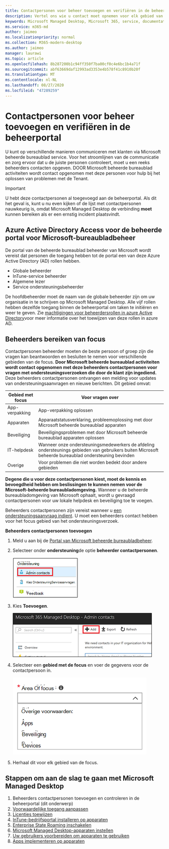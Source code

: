 ```yaml
---
title: Contactpersonen voor beheer toevoegen en verifiëren in de beheerportal
description: Vertel ons wie u contact moet opnemen voor elk gebied van de focus.
keywords: Microsoft Managed Desktop, Microsoft 365, service, documentatie
ms.service: m365-md
author: jaimeo
ms.localizationpriority: normal
ms.collection: M365-modern-desktop
ms.author: jaimeo
manager: laurawi
ms.topic: article
ms.openlocfilehash: 8b287200b1c94ff350f7ba00cf0c4e6bc1b4a71f
ms.sourcegitcommit: abf63669daf12993ad3353e4b578f41c8910b20f
ms.translationtype: MT
ms.contentlocale: nl-NL
ms.lasthandoff: 08/27/2020
ms.locfileid: "47289259"
---
```

# <a name="add-and-verify-admin-contacts-in-the-admin-portal"></a>Contactpersonen voor beheer toevoegen en verifiëren in de beheerportal

U kunt op verschillende manieren communiceren met klanten via Microsoft beheerde bureaublad service. Voor het stroomlijnen van de communicatie en zorg ervoor dat u de juiste personen controleert, moet u een reeks beheerders contacten opgeven. DOOR Microsoft beheerde bureaublad activiteiten wordt contact opgenomen met deze personen voor hulp bij het oplossen van problemen met de Tenant.

> [!IMPORTANT]
> U hebt deze contactpersonen al toegevoegd aan de beheerportal. Als dit het geval is, kunt u nu even kijken of de lijst met contactpersonen nauwkeurig is, omdat Microsoft Managed Desktop de verbinding **moet** kunnen bereiken als er een ernstig incident plaatsvindt.

## <a name="azure-active-directory-access-for-microsoft-managed-desktop-admin-portal"></a>Azure Active Directory Access voor de beheerde portal voor Microsoft-bureaubladbeheer

De portal van de beheerde bureaublad beheerder van Microsoft wordt vereist dat personen die toegang hebben tot de portal een van deze Azure Active Directory (AD) rollen hebben.
- Globale beheerder
- InTune-service beheerder
- Algemene lezer
- Service ondersteuningsbeheerder

De hoofdbeheerder moet de naam van de globale beheerder zijn om uw organisatie in te schrijven op Microsoft Managed Desktop. Alle vijf rollen hebben dezelfde toegang binnen de beheerportal om taken te initiëren en weer te geven. Zie [machtigingen voor beheerdersrollen in azure Active Directory](https://docs.microsoft.com/azure/active-directory/users-groups-roles/directory-assign-admin-roles)voor meer informatie over het toewijzen van deze rollen in azure AD. 

## <a name="admin-contact-areas-of-focus"></a>Beheerders bereiken van focus

Contactpersonen beheerder moeten de beste persoon of groep zijn die vragen kan beantwoorden en besluiten te nemen voor verschillende gebieden van de focus. **Door Microsoft beheerde bureaublad activiteiten wordt contact opgenomen met deze beheerders contactpersonen voor vragen met ondersteuningsverzoeken die door de klant zijn ingediend.** Deze beheerders contactpersonen ontvangen een melding voor updates van ondersteuningsaanvragen en nieuwe berichten. Dit gebied omvat:

Gebied met focus | Voor vragen over
--- | ---
App-verpakking | App-verpakking oplossen
Apparaten | Apparaatstatusverklaring, probleemoplossing met door Microsoft beheerde bureaublad apparaten
Beveiliging | Beveiligingsproblemen met door Microsoft beheerde bureaublad apparaten oplossen
IT-helpdesk | Wanneer onze ondersteuningsmedewerkers de afdeling ondersteunings gebieden van gebruikers buiten Microsoft beheerde bureaublad ondersteuning bevinden 
Overige | Voor problemen die niet worden bedekt door andere gebieden

**Degene die u voor deze contactpersonen kiest, moet de kennis en bevoegdheid hebben om beslissingen te kunnen nemen voor de Microsoft-beheerde bureaubladomgeving.** Wanneer u de beheerde bureaubladomgeving van Microsoft ophaalt, wordt u gevraagd contactpersonen voor uw lokale helpdesk en beveiliging toe te voegen. 

Beheerders contactpersonen zijn vereist wanneer u [een ondersteuningsaanvraag indient](../service-description/support.md). U moet een beheerders contact hebben voor het focus gebied van het ondersteuningsverzoek. 

**Beheerders contactpersonen toevoegen**

1.  Meld u aan bij de [Portal van Microsoft beheerde bureaubladbeheer](https://aka.ms/mwaasportal). 

2.  Selecteer onder **ondersteuning**de optie **beheerder contactpersonen**. 

    ![Ondersteunings menu, contactpersonen van beheerder, bijna bovenaan geselecteerd](../../media/admincontacts.png)

3. Kies **Toevoegen**.

    ![Beheerportal, knop toevoegen links van exporteren en vernieuwen](../../media/adminadd.png)

4.  Selecteer een **gebied met de focus** en voer de gegevens voor de contactpersoon in. 

    ![de lijst met de focus gebieden, zoals andere, apps en beveiliging](../../media/areaoffocus.png)

5. Herhaal dit voor elk gebied van de focus. 

## <a name="steps-to-get-started-with-microsoft-managed-desktop"></a>Stappen om aan de slag te gaan met Microsoft Managed Desktop

1. Beheerders contactpersonen toevoegen en controleren in de beheerportal (dit onderwerp)
2. [Voorwaardelijke toegang aanpassen](conditional-access.md)
3. [Licenties toewijzen](assign-licenses.md)
4. [InTune-bedrijfsportal installeren op apparaten](company-portal.md)
5. [Enterprise State Roaming inschakelen](enterprise-state-roaming.md)
6. [Microsoft Managed Desktop-apparaten instellen](set-up-devices.md)
7. [Uw gebruikers voorbereiden om apparaten te gebruiken](get-started-devices.md)
8. [Apps implementeren op apparaten](deploy-apps.md)
